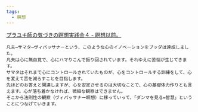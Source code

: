 ```yaml
---
tags:
  - 瞑想
---
```


[プラユキ師の気づきの瞑想実践会４ - 瞑想以前。](http://meisouizenn.blog.fc2.com/blog-entry-2641.html)


```
凡夫→サマタ→ヴィパッサナーという、このような心のイノベーションをブッダは達成しました。  
凡夫は心に無自覚で、心にハマりこんで振り回されています。それゆえに苦悩が生じてきます。  
サマタはそれまで心にコントロールされていたものが、心をコントロールする訓練をして、心を変えて苦を減らすことを目指します。  
先ほどのお答えと関連しますが、心を安定させるのは大切なことで、心の基礎体力作りとも言えます。心が落ち着かなければ、微細な観察はできません。  
そこから法則性の観察（ヴィパッサナー瞑想）に移っていって、「ダンマを見る=智慧」ということにつなげていきます。
```

